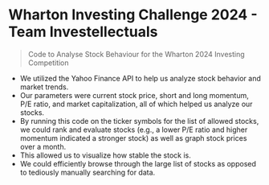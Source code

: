 # Wharton Investing Challenge 2024 - Team Investellectuals
> Code to Analyse Stock Behaviour for the Wharton 2024 Investing Competition

- We utilized the Yahoo Finance API to help us analyze stock behavior and market trends. 
- Our parameters were current stock price, short and long momentum, P/E ratio, and market capitalization, all of which helped us analyze our stocks.
- By running this code on the ticker symbols for the list of allowed stocks, we could rank and evaluate stocks (e.g., a lower P/E ratio and higher momentum indicated a stronger stock) as well as graph stock prices over a month.
- This allowed us to visualize how stable the stock is.
- We could efficiently browse through the large list of stocks as opposed to tediously manually searching for data. 
